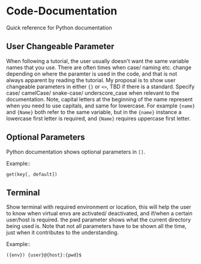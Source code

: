 # Code-Documentation
Quick reference for Python documentation

User Changeable Parameter
-------------------------

When following a tutorial, the user usually doesn't want the same variable names that you use. There are often times when case/ naming etc. change depending on where the paramter is used in the code, and that is not always apparent by reading the tutorial. My proposal is to show user changeable parameters in either `{}` or `<>`, TBD if there is a standard. Specify case/ camelCase/ snake-case/ underscore_case when relevant to the documentation. Note, capital letters at the beginning of the name represent when you need to use capitals, and same for lowercase. For example `{name}` and `{Name}` both refer to the same variable, but in the `{name}` instance a lowercase first letter is required, and `{Name}` requires uppercase first letter.

Optional Parameters
-------------------

Python documentation shows optional parameters in `[]`.

Example::

    get(key[, default])

Terminal
--------

Show terminal with required environment or location, this will help the user to know when virtual envs are activated/ deactivated, and if/when a certain user/host is required. the pwd parameter shows what the current directory being used is. Note that not all parameters have to be shown all the time, just when it contributes to the understanding. 

Example::

    ({env}) {user}@{host}:{pwd}$ 
